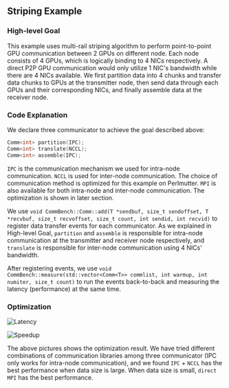 ## Striping Example

### High-level Goal

This example uses multi-rail striping algorithm to perform point-to-point GPU communication between 2 GPUs on different node. Each node consists of 4 GPUs, which is logically binding to 4 NICs respectively. A direct P2P GPU communication would only utilize 1 NIC's bandwidth while there are 4 NICs available. We first partition data into 4 chunks and transfer data chunks to GPUs at the transmitter node, then send data through each GPUs and their corresponding NICs, and finally assemble data at the receiver node.

### Code Explanation

We declare three communicator to achieve the goal described above:
```cpp
Comm<int> partition(IPC);
Comm<int> translate(NCCL);
Comm<int> assemble(IPC);
```
``IPC`` is the communication mechanism we used for intra-node communication. ``NCCL`` is used for inter-node communication. The choice of communication method is optimized for this example on Perlmutter. ``MPI`` is also available for both intra-node and inter-node communication. The optimization is shown in later section.

We use ``void CommBench::Comm::add(T *sendbuf, size_t sendoffset, T *recvbuf, size_t recvoffset, size_t count, int sendid, int recvid)`` to register data transfer events for each communicator. As we explained in High-level Goal, ``partition`` and ``assemble`` is responsible for intra-node communication at the transmitter and receiver node respectively, and ``translate`` is responsible for inter-node communication using 4 NICs' bandwidth.

After registering events, we use ``void CommBench::measure(std::vector<Comm<T>> commlist, int warmup, int numiter, size_t count)`` to run the events back-to-back and measuring the latency (performance) at the same time.

### Optimization 

![Latency](https://github.com/merthidayetoglu/CommBench/blob/master/examples/images/latency.png)

![Speedup](https://github.com/merthidayetoglu/CommBench/blob/master/examples/images/speedup.png)

The above pictures shows the optimization result. We have tried different combinations of communication libraries among three communicator (IPC only works for intra-node communication), and we found ``IPC`` + ``NCCL`` has the best performance when data size is large. When data size is small, ``direct MPI`` has the best performance.



